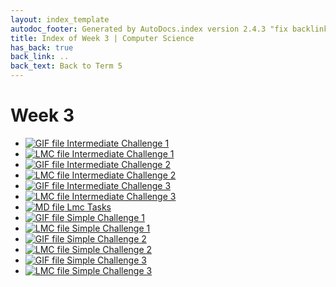 ```yaml
---
layout: index_template
autodoc_footer: Generated by AutoDocs.index version 2.4.3 "fix backlink text for preprocessed MarkDown (hopefully)" ⓒ Starwort, 2020
title: Index of Week 3 | Computer Science
has_back: true
back_link: ..
back_text: Back to Term 5
---
```


# **Week 3**

- [![GIF file](https://img.icons8.com/windows/512/03dac6/image-document.png) Intermediate Challenge 1](./intermediate_challenge_1.gif)
- [![LMC file](https://starwort.github.io/computer-science/icon-lmc.png) Intermediate Challenge 1](./intermediate_challenge_1.lmc)
- [![GIF file](https://img.icons8.com/windows/512/03dac6/image-document.png) Intermediate Challenge 2](./intermediate_challenge_2.gif)
- [![LMC file](https://starwort.github.io/computer-science/icon-lmc.png) Intermediate Challenge 2](./intermediate_challenge_2.lmc)
- [![GIF file](https://img.icons8.com/windows/512/03dac6/image-document.png) Intermediate Challenge 3](./intermediate_challenge_3.gif)
- [![LMC file](https://starwort.github.io/computer-science/icon-lmc.png) Intermediate Challenge 3](./intermediate_challenge_3.lmc)
- [![MD file](https://img.icons8.com/windows/512/03dac6/regular-document.png) Lmc Tasks](./lmc_tasks.html)
- [![GIF file](https://img.icons8.com/windows/512/03dac6/image-document.png) Simple Challenge 1](./simple_challenge_1.gif)
- [![LMC file](https://starwort.github.io/computer-science/icon-lmc.png) Simple Challenge 1](./simple_challenge_1.lmc)
- [![GIF file](https://img.icons8.com/windows/512/03dac6/image-document.png) Simple Challenge 2](./simple_challenge_2.gif)
- [![LMC file](https://starwort.github.io/computer-science/icon-lmc.png) Simple Challenge 2](./simple_challenge_2.lmc)
- [![GIF file](https://img.icons8.com/windows/512/03dac6/image-document.png) Simple Challenge 3](./simple_challenge_3.gif)
- [![LMC file](https://starwort.github.io/computer-science/icon-lmc.png) Simple Challenge 3](./simple_challenge_3.lmc)

